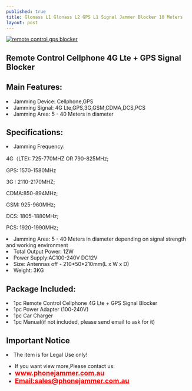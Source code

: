 ```yaml
---
published: true
title: Glonass L1 Glonass L2 GPS L1 Signal Jammer Blocker 10 Meters
layout: post
---
```

 <a href="http://www.phonejammer.com.au/remote-control-cellphone-4g-lte-gps-signal-blocker-p-73.html"><img src="http://www.phonejammer.com.au/images/jammera/au4gjammer150629071_02.jpg"  alt="remote control gps blocker"/></a>

 
 <div class="std"> <h2>Remote Control Cellphone 4G Lte + GPS Signal Blocker</h2><h2>Main Features:</h2><li>Jamming Device: Cellphone,GPS </li><li>Jamming Signal: 4G Lte,GPS,3G,GSM,CDMA,DCS,PCS</li><li>Jamming Area: 5 - 40 Meters in diameter</li><h2>Specifications:</h2><li>Jamming Frequency:<p>4G（LTE): 725-770MHZ  OR 790-825MHz;</p><p>GPS: 1570-1580MHz</p><p>3G : 2110-2170MHZ;</p><p>CDMA:850-894MHz;</p> <p>GSM: 925-960MHz;</p><p>DCS: 1805-1880MHz;</p><p>PCS: 1920-1990MHz;</p></li><li>Jamming Area: 5 - 40 Meters in diameter depending on signal strength and working environment</li><li>Total Output Power: 12W</li><li>Power Supply:AC100-240V  DC12V</li><li>Size: Antennas off - 210*50*210mm(L x W x D)</li><li>Weight: 3KG</li><h2>Package Included:</h2><li>1pc Remote Control Cellphone 4G Lte + GPS Signal Blocker</li><li>1pc Power Adapter (100-240V)</li><li>1pc Car Charger</li><li>1pc Manual(if not included, please send email to ask for it)</li><h2>Important Notice</h2><li>The item is for Legal Use only!</li><!--html--> </div>



<div><ul>
<li>If you want view more,Please contact us:</li>
<li><a href="www.phonejammer.com.au"  title="www.phonejammer.com.au" style="font-size:18px; font-weight:bold; color:#F00;">www.phonejammer.com.au</a></li>
<li><a href="Mailto:sales@phonejammer.com.au" style="font-size:18px; font-weight:bold; color:#F00;">Email:sales@phonejammer.com.au</a></li>
</ul></div>
